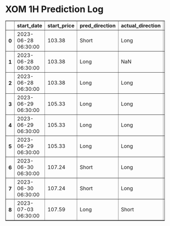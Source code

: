 <h1>XOM 1H Prediction Log</h1>

<table border="1" class="dataframe">
  <thead>
    <tr style="text-align: right;">
      <th></th>
      <th>start_date</th>
      <th>start_price</th>
      <th>pred_direction</th>
      <th>actual_direction</th>
      <th>end_date</th>
      <th>end_price</th>
      <th>confidence</th>
      <th>difference</th>
    </tr>
  </thead>
  <tbody>
    <tr>
      <th>0</th>
      <td>2023-06-28 06:30:00</td>
      <td>103.38</td>
      <td>Short</td>
      <td>Long</td>
      <td>2023-06-28 12:00:00</td>
      <td>105.43</td>
      <td>84.848485</td>
      <td>2.05</td>
    </tr>
    <tr>
      <th>1</th>
      <td>2023-06-28 06:30:00</td>
      <td>103.38</td>
      <td>Long</td>
      <td>NaN</td>
      <td>NaN</td>
      <td>0.00</td>
      <td>90.322581</td>
      <td>NaN</td>
    </tr>
    <tr>
      <th>2</th>
      <td>2023-06-28 06:30:00</td>
      <td>103.38</td>
      <td>Long</td>
      <td>Long</td>
      <td>2023-06-28 12:00:00</td>
      <td>105.43</td>
      <td>90.322581</td>
      <td>2.05</td>
    </tr>
    <tr>
      <th>3</th>
      <td>2023-06-29 06:30:00</td>
      <td>105.33</td>
      <td>Long</td>
      <td>Long</td>
      <td>2023-06-29 08:00:00</td>
      <td>105.43</td>
      <td>87.096774</td>
      <td>0.10</td>
    </tr>
    <tr>
      <th>4</th>
      <td>2023-06-29 06:30:00</td>
      <td>105.33</td>
      <td>Long</td>
      <td>Long</td>
      <td>2023-06-29 08:00:00</td>
      <td>105.43</td>
      <td>84.848485</td>
      <td>0.10</td>
    </tr>
    <tr>
      <th>5</th>
      <td>2023-06-29 06:30:00</td>
      <td>105.33</td>
      <td>Long</td>
      <td>Long</td>
      <td>2023-06-29 08:00:00</td>
      <td>105.43</td>
      <td>84.848485</td>
      <td>0.10</td>
    </tr>
    <tr>
      <th>6</th>
      <td>2023-06-30 06:30:00</td>
      <td>107.24</td>
      <td>Short</td>
      <td>Long</td>
      <td>2023-06-30 07:00:00</td>
      <td>107.42</td>
      <td>78.125000</td>
      <td>0.18</td>
    </tr>
    <tr>
      <th>7</th>
      <td>2023-06-30 06:30:00</td>
      <td>107.24</td>
      <td>Short</td>
      <td>Long</td>
      <td>2023-06-30 07:00:00</td>
      <td>107.42</td>
      <td>83.870968</td>
      <td>0.18</td>
    </tr>
    <tr>
      <th>8</th>
      <td>2023-07-03 06:30:00</td>
      <td>107.59</td>
      <td>Long</td>
      <td>Short</td>
      <td>2023-07-03 06:30:00</td>
      <td>107.59</td>
      <td>83.870968</td>
      <td>0.00</td>
    </tr>
  </tbody>
</table>